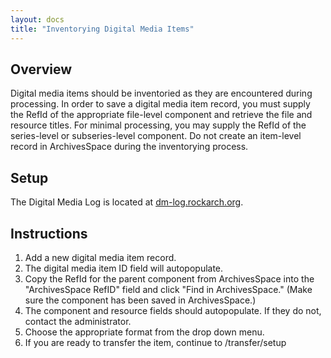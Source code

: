 ```yaml
---
layout: docs
title: "Inventorying Digital Media Items"
---
```

## Overview

Digital media items should be inventoried as they are encountered during
processing. In order to save a digital media item record, you must
supply the RefId of the appropriate file-level component and retrieve
the file and resource titles. For minimal processing, you may supply the
RefId of the series-level or subseries-level component. Do not create an
item-level record in ArchivesSpace during the inventorying process.

## Setup

The Digital Media Log is located at
[dm-log.rockarch.org](http://dm-log.rockarch.org/).

## Instructions

1.  Add a new digital media item record.
2.  The digital media item ID field will autopopulate.
3.  Copy the RefId for the parent component from ArchivesSpace into the
    "ArchivesSpace RefID" field and click "Find in ArchivesSpace." (Make
    sure the component has been saved in ArchivesSpace.)
4.  The component and resource fields should autopopulate. If they do
    not, contact the administrator.
5.  Choose the appropriate format from the drop down menu.
6.  If you are ready to transfer the item, continue to /transfer/setup
